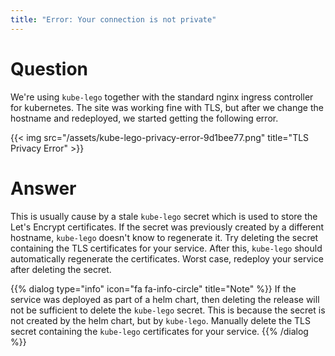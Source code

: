 ```yaml
---
title: "Error: Your connection is not private"
---
```


# Question

We're using `kube-lego` together with the standard nginx ingress controller for kubernetes. The site was working fine with TLS, but after we change the hostname and redeployed, we started getting the following error.

{{< img src="/assets/kube-lego-privacy-error-9d1bee77.png" title="TLS Privacy Error" >}}

# Answer

This is usually cause by a stale `kube-lego` secret which is used to store the Let's Encrypt certificates. If the secret was previously created by a different hostname, `kube-lego` doesn't know to regenerate it. Try deleting the secret containing the TLS certificates for your service. After this, `kube-lego` should automatically regenerate the certificates. Worst case, redeploy your service after deleting the secret.

{{% dialog type="info" icon="fa fa-info-circle" title="Note" %}}
If the service was deployed as part of a helm chart, then deleting the release will not be sufficient to delete the `kube-lego` secret. This is because the secret is not created by the helm chart, but by `kube-lego`. Manually delete the TLS secret containing the `kube-lego` certificates for your service. 
{{% /dialog %}}
